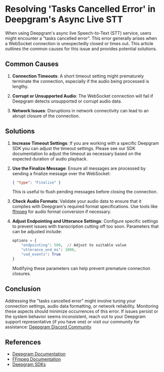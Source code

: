 # Resolving 'Tasks Cancelled Error' in Deepgram's Async Live STT

When using Deepgram's async live Speech-to-Text (STT) service, users might encounter a "tasks cancelled error". This error generally arises when a WebSocket connection is unexpectedly closed or times out. This article outlines the common causes for this issue and provides potential solutions.

## Common Causes

1. **Connection Timeouts**: A short timeout setting might prematurely terminate the connection, especially if the audio being processed is lengthy.

2. **Corrupt or Unsupported Audio**: The WebSocket connection will fail if Deepgram detects unsupported or corrupt audio data.

3. **Network Issues**: Disruptions in network connectivity can lead to an abrupt closure of the connection.

## Solutions

1. **Increase Timeout Settings**: If you are working with a specific Deepgram SDK you can adjust the timeout settings. 
   Please see our SDK documentation to adjust the timeout as necessary based on the expected duration of audio playback.

2. **Use the Finalize Message**: Ensure all messages are processed by sending a finalize message over the WebSocket:
   ```json
   { "type": "Finalize" }
   ```
   This is useful to flush pending messages before closing the connection.

3. **Check Audio Formats**: Validate your audio data to ensure that it complies with Deepgram's required format specifications. Use tools like [ffmpeg](https://ffmpeg.org/) for audio format conversion if necessary.

4. **Adjust Endpointing and Utterance Settings**: Configure specific settings to prevent issues with transcription cutting off too soon. Parameters that can be adjusted include:
   ```python
   options = {
       "endpointing": 500,  // Adjust to suitable value
       "utterance_end_ms": 1000,
       "vad_events": True
   }
   ```
   Modifying these parameters can help prevent premature connection closures.

## Conclusion

Addressing the "tasks cancelled error" might involve tuning your connection settings, audio data formatting, or network reliability. Monitoring these aspects should minimize occurrences of this error. If issues persist or the system behavior seems inconsistent, reach out to your Deepgram support representative (if you have one) or visit our community for assistance: [Deepgram Discord Community](https://discord.gg/deepgram)

## References

- [Deepgram Documentation](https://developers.deepgram.com)
- [FFmpeg Documentation](https://ffmpeg.org)
- [Deepgram SDKs](https://developers.deepgram.com/docs/deepgram-sdks)
